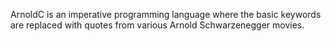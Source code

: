 ArnoldC is an imperative programming
language where the basic keywords are
replaced with quotes from various
Arnold Schwarzenegger movies.
